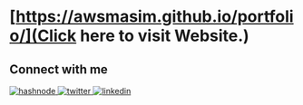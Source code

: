 # [https://awsmasim.github.io/portfolio/](Click here to visit Website.)  
## Connect with me

<a href = "https://hashnode.com/@AwsmAsim">
<img src = "https://img.shields.io/badge/Hashnode-2962FF?style=for-the-badge&logo=hashnode&logoColor=white" alt = "hashnode" title = "Read my blogs on Hashnode">
</a>

<a href = "https://twitter.com/AsimJunaid19">
<img src = "https://img.shields.io/badge/Twitter-1DA1F2?style=for-the-badge&logo=twitter&logoColor=white" alt = "twitter" title = "Connect with me on Twitter">
</a>

<a href="https://www.linkedin.com/in/asim-junaid-07224517b/">
<img src="https://img.shields.io/badge/LinkedIn-0077B5?style=for-the-badge&logo=linkedin&logoColor=white" alt = "linkedin" title = "Connect on LinkedIn">

</a>

